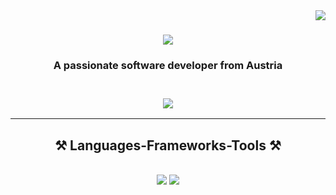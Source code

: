 <img align="right" src="https://visitor-badge.laobi.icu/badge?page_id=Paviin.Paviin" />

<h1 align="center">
    <img src="https://readme-typing-svg.herokuapp.com/?font=Righteous&size=35&center=true&vCenter=true&width=500&height=70&duration=4000&lines=Hi+There!+👋;+I'm+Pavyn!;" />
</h1>

<h3 align="center">A passionate software developer from Austria<h3>

<br/>
 
<div align="center"> 
  <a href="mailto:pavyns@gmail.com">
    <img src="https://img.shields.io/badge/Gmail-333333?style=for-the-badge&logo=gmail&logoColor=red" />
  </a>
</div>

 <hr/>
 
<h2 align="center">⚒️ Languages-Frameworks-Tools ⚒️</h2>
<br/>
<div align="center">
    <img src="https://skillicons.dev/icons?i=react,bootstrap,html,css,vscode,github,tailwind,git" />
    <img src="https://skillicons.dev/icons?i=nodejs,javascript,typescript,java,nextjs,mysql" /><br>
</div>

<br/>
